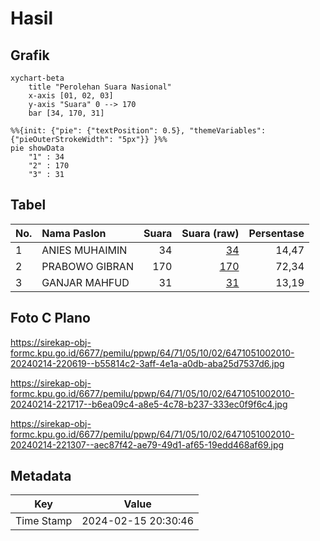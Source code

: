 # Hasil

## Grafik

```mermaid
xychart-beta
    title "Perolehan Suara Nasional"
    x-axis [01, 02, 03]
    y-axis "Suara" 0 --> 170
    bar [34, 170, 31]
```

```mermaid
%%{init: {"pie": {"textPosition": 0.5}, "themeVariables": {"pieOuterStrokeWidth": "5px"}} }%%
pie showData
    "1" : 34
    "2" : 170
    "3" : 31
```

## Tabel

| No. | Nama Paslon    | Suara | Suara (raw) | Persentase |
|:--- |:-------------- | -----:| -----------:| ----------:|
| 1   | ANIES MUHAIMIN | 34    | [34][p-1]   | 14,47      |
| 2   | PRABOWO GIBRAN | 170   | [170][p-2]  | 72,34      |
| 3   | GANJAR MAHFUD  | 31    | [31][p-3]   | 13,19      |


[p-1]: https://github.com/gigit-pemilu/pemilu-2024/blob/main/pilpres/hitung-suara/sub/64-kalimantan-timur/sub/71-kota-balikpapan/sub/05-balikpapan-selatan/sub/1002-sepinggan/sub/010-tps/sub/paslon-1.txt
[p-2]: https://github.com/gigit-pemilu/pemilu-2024/blob/main/pilpres/hitung-suara/sub/64-kalimantan-timur/sub/71-kota-balikpapan/sub/05-balikpapan-selatan/sub/1002-sepinggan/sub/010-tps/sub/paslon-2.txt
[p-3]: https://github.com/gigit-pemilu/pemilu-2024/blob/main/pilpres/hitung-suara/sub/64-kalimantan-timur/sub/71-kota-balikpapan/sub/05-balikpapan-selatan/sub/1002-sepinggan/sub/010-tps/sub/paslon-3.txt

## Foto C Plano

https://sirekap-obj-formc.kpu.go.id/6677/pemilu/ppwp/64/71/05/10/02/6471051002010-20240214-220619--b55814c2-3aff-4e1a-a0db-aba25d7537d6.jpg

https://sirekap-obj-formc.kpu.go.id/6677/pemilu/ppwp/64/71/05/10/02/6471051002010-20240214-221717--b6ea09c4-a8e5-4c78-b237-333ec0f9f6c4.jpg

https://sirekap-obj-formc.kpu.go.id/6677/pemilu/ppwp/64/71/05/10/02/6471051002010-20240214-221307--aec87f42-ae79-49d1-af65-19edd468af69.jpg


## Metadata

| Key        | Value               |
| ---------- | ------------------- |
| Time Stamp | 2024-02-15 20:30:46 |



